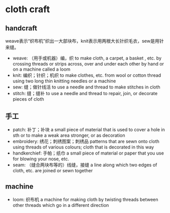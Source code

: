 # cloth craft

## handcraft

weave表示“织布机”织出一大部块布，knit表示用两根大长针织毛衣，sew是用针来缝。

- weave: （用手或机器）编，织 to make cloth, a carpet, a basket , etc. by crossing threads or strips across, over and under each other by hand or on a machine called a loom
- knit: 编织；针织；机织 to make clothes, etc. from wool or cotton thread using two long thin knitting needles or a machine
- sew: 缝；做针线活 to use a needle and thread to make stitches in cloth
- stitch: 缝；缝补 to use a needle and thread to repair, join, or decorate pieces of cloth


## 手工

- patch: 补丁；补块 a small piece of material that is used to cover a hole in sth or to make a weak area stronger, or as decoration
- embroidery: 绣花；刺绣图案；刺绣品 patterns that are sewn onto cloth using threads of various colours; cloth that is decorated in this way
- handkerchief: 手帕；纸巾 a small piece of material or paper that you use for blowing your nose, etc.
- seam: （缝合两块布等的）线缝，接缝 a line along which two edges of cloth, etc. are joined or sewn together

## machine

- loom: 织布机 a machine for making cloth by twisting threads between other threads which go in a different direction
